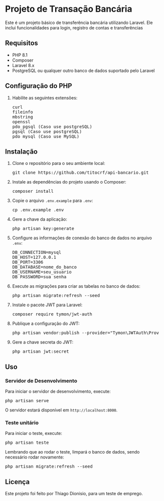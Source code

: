 <h1>Projeto de Transação Bancária</h1>

<p>Este é um projeto básico de transferência bancária utilizando Laravel. Ele inclui funcionalidades para login, registro de contas e transferências</p>

<h2>Requisitos</h2>
<ul>
  <li>PHP 8.1</li>
  <li>Composer</li>
  <li>Laravel 8.x</li>
  <li>PostgreSQL ou qualquer outro banco de dados suportado pelo Laravel</li>
</ul>

<h2>Configuração do PHP</h2>
<ol>
  <li>Habilite as seguintes extensões:
    <pre class="command">curl
fileinfo
mbstring
openssl
pdo_pgsql (Caso use postgreSQL)
pgsql (Caso use postgreSQL)
pdo_mysql (Caso use MySQL)
</pre>
</ol>

<h2>Instalação</h2>
<ol>
  <li>Clone o repositório para o seu ambiente local:
    <pre class="command">git clone https://github.com/titocrf/api-bancario.git</pre>
  </li>
  <li>Instale as dependências do projeto usando o Composer:
    <pre class="command">composer install</pre>
  </li>
  <li>Copie o arquivo <code>.env.example</code> para <code>.env</code>:
    <pre class="command">cp .env.example .env</pre>
  </li>
  <li>Gere a chave da aplicação:
    <pre class="command">php artisan key:generate</pre>
  </li>
  <li>Configure as informações de conexão do banco de dados no arquivo <code>.env</code>:
    <pre class="command">DB_CONNECTION=mysql
DB_HOST=127.0.0.1
DB_PORT=3306
DB_DATABASE=nome_do_banco
DB_USERNAME=seu_usuario
DB_PASSWORD=sua_senha</pre>
  </li>
  <li>Execute as migrações para criar as tabelas no banco de dados:
    <pre class="command">php artisan migrate:refresh --seed</pre>
  </li>
  <li>Instale o pacote JWT para Laravel:
    <pre class="command">composer require tymon/jwt-auth</pre>
  </li>
  <li>Publique a configuração do JWT:
    <pre class="command">php artisan vendor:publish --provider="Tymon\JWTAuth\Providers\LaravelServiceProvider"</pre>
  </li>
  <li>Gere a chave secreta do JWT:
    <pre class="command">php artisan jwt:secret</pre>
  </li>
</ol>

<h2>Uso</h2>

<h3>Servidor de Desenvolvimento</h3>
<p>Para iniciar o servidor de desenvolvimento, execute:</p>
<pre class="command">php artisan serve</pre>
<p>O servidor estará disponível em <code>http://localhost:8000</code>.</p>

<h3>Teste unitário</h3>
<p>Para iniciar o teste, execute:</p>
<pre class="command">php artisan teste</pre>
<p>Lembrando que ao rodar o teste, limpará o banco de dados, sendo necessário rodar novamente:</p>
<pre class="command">php artisan migrate:refresh --seed</pre>

<h2>Licença</h2>
<p>Este projeto foi feito por Thiago Dionisio, para um teste de emprego.</p>

</body>
</html>
